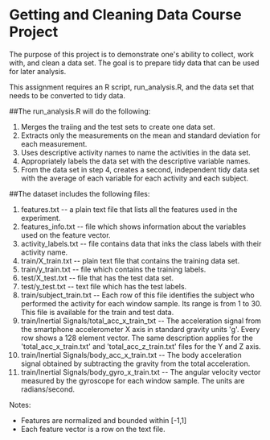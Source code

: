 # Getting and Cleaning Data Course Project
The purpose of this project is to demonstrate one's ability to collect, work with, and clean a data set.  The goal is to prepare tidy data that can be used for later analysis.

This assignment requires an R script, run_analysis.R, and the data set that needs to be converted to tidy data.

##The run_analysis.R will do the following:

1. Merges the traiing and the test sets to create one data set.
2. Extracts only the measurements on the mean and standard deviation for each measurement.
3. Uses descriptive activity names to name the activities in the data set.
4. Appropriately labels the data set with the descriptive variable names.
5. From the data set in step 4, creates a second, independent tidy data set with the average of each variable for each activity and each subject.

##The dataset includes the following files:

1. features.txt -- a plain text file that lists all the features used in the experiment.
2. features_info.txt -- file which shows information about the variables used on the feature vector.
3. activity_labels.txt -- file contains data that inks the class labels with their activity name.
4. train/X_train.txt -- plain text file that contains the training data set.
5. train/y_train.txt -- file which contains the training labels.
6. test/X_test.txt -- file that has the test data set.
7. test/y_test.txt -- text file which has the test labels.
8. train/subject_train.txt -- Each row of this file identifies the subject who performed the activity for each window sample. Its range is from 1 to 30. This file is available for the train and test data.
9. train/Inertial Signals/total_acc_x_train_txt -- The acceleration signal from the smartphone accelerometer X axis in standard gravity units 'g'.  Every row shows a 128 element vector.  The same description applies for the 'total_acc_x_train.txt' and 'total_acc_z_train.txt' files for the Y and Z axis.
10. train/Inertial Signals/body_acc_x_train.txt -- The body acceleration signal obtained by subtracting the gravity from the total acceleration.
11. train/Inertial Signals/body_gyro_x_train.txt -- The angular velocity vector measured by the gyroscope for each window sample.  The units are radians/second.

Notes:
- Features are normalized and bounded within [-1,1]
- Each feature vector is a row on the text file.
